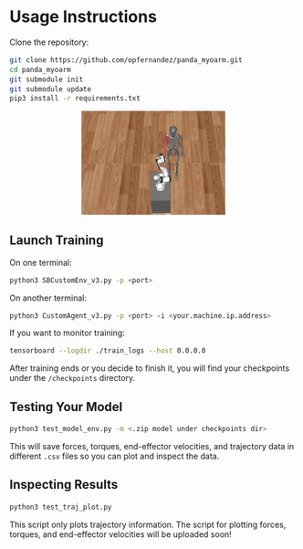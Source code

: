 # Usage Instructions

Clone the repository:

```bash
git clone https://github.com/opfernandez/panda_myoarm.git
cd panda_myoarm
git submodule init
git submodule update
pip3 install -r requirements.txt
```

<p align="center">
  <img src="img.png" alt="img" width="50%">
</p>

## Launch Training
On one terminal:
```bash
python3 SBCustomEnv_v3.py -p <port>
```

On another terminal:
```bash
python3 CustomAgent_v3.py -p <port> -i <your.machine.ip.address>
```

If you want to monitor training:
```bash
tensorboard --logdir ./train_logs --host 0.0.0.0
```

After training ends or you decide to finish it, you will find your checkpoints under the `/checkpoints` directory.

## Testing Your Model
```bash
python3 test_model_env.py -m <.zip model under checkpoints dir>
```
This will save forces, torques, end-effector velocities, and trajectory data in different `.csv` files so you can plot and inspect the data.

## Inspecting Results
```bash
python3 test_traj_plot.py
```
This script only plots trajectory information. The script for plotting forces, torques, and end-effector velocities will be uploaded soon!